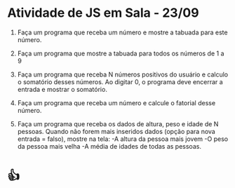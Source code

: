 # Atividade de JS em Sala - 23/09

1) Faça um programa que receba um número e mostre a tabuada para este número.

2) Faça um programa que mostre a tabuada para todos os números de 1 a 9

3) Faça um programa que receba N números positivos do usuário e calculo o somatório desses números. Ao digitar 0, o programa deve encerrar a entrada e mostrar o somatório.

4) Faça um programa que receba um número e calcule o fatorial desse número.

5) Faça um programa que receba os dados de altura, peso e idade de N pessoas. Quando não forem mais inseridos dados (opção para nova entrada = falso), mostre na tela: 
-A altura da pessoa mais jovem
-O peso da pessoa mais velha
-A média de idades de todas as pessoas.

# 👍
